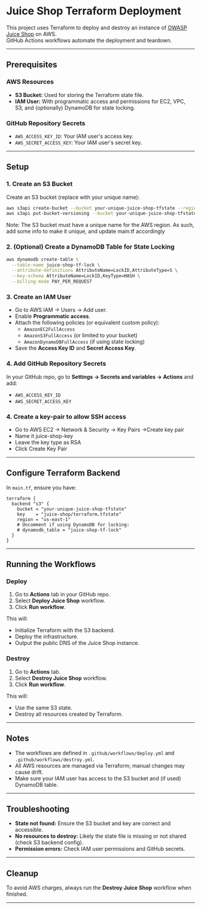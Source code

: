 # Juice Shop Terraform Deployment

This project uses Terraform to deploy and destroy an instance of [OWASP Juice Shop](https://owasp.org/www-project-juice-shop/) on AWS.  
GitHub Actions workflows automate the deployment and teardown.

---

## Prerequisites

### AWS Resources

- **S3 Bucket:** Used for storing the Terraform state file.
- **IAM User:** With programmatic access and permissions for EC2, VPC, S3, and (optionally) DynamoDB for state locking.

### GitHub Repository Secrets

- `AWS_ACCESS_KEY_ID`: Your IAM user's access key.
- `AWS_SECRET_ACCESS_KEY`: Your IAM user's secret key.

---

## Setup

### 1. Create an S3 Bucket

Create an S3 bucket (replace with your unique name):

```bash
aws s3api create-bucket --bucket your-unique-juice-shop-tfstate --region us-east-1
aws s3api put-bucket-versioning --bucket your-unique-juice-shop-tfstate --versioning-configuration Status=Enabled
```
Note: The S3 bucket must have a unique name for the AWS region. As such, add some info to make it unique, and update main.tf accordingly

### 2. (Optional) Create a DynamoDB Table for State Locking

```bash
aws dynamodb create-table \
  --table-name juice-shop-tf-lock \
  --attribute-definitions AttributeName=LockID,AttributeType=S \
  --key-schema AttributeName=LockID,KeyType=HASH \
  --billing-mode PAY_PER_REQUEST
```

### 3. Create an IAM User

- Go to AWS IAM → Users → Add user.
- Enable **Programmatic access**.
- Attach the following policies (or equivalent custom policy):
  - `AmazonEC2FullAccess`
  - `AmazonS3FullAccess` (or limited to your bucket)
  - `AmazonDynamoDBFullAccess` (if using state locking)
- Save the **Access Key ID** and **Secret Access Key**.

### 4. Add GitHub Repository Secrets

In your GitHub repo, go to **Settings → Secrets and variables → Actions** and add:

- `AWS_ACCESS_KEY_ID`
- `AWS_SECRET_ACCESS_KEY`

### 4. Create a key-pair to allow SSH access

- Go to AWS EC2 → Network & Security → Key Pairs →Create key pair
- Name it juice-shop-key
- Leave the key type as RSA
- Click Create Key Pair

---  
## Configure Terraform Backend

In `main.tf`, ensure you have:

```hcl
terraform {
  backend "s3" {
    bucket = "your-unique-juice-shop-tfstate"
    key    = "juice-shop/terraform.tfstate"
    region = "us-east-1"
    # Uncomment if using DynamoDB for locking:
    # dynamodb_table = "juice-shop-tf-lock"
  }
}
```

---

## Running the Workflows

### Deploy

1. Go to **Actions** tab in your GitHub repo.
2. Select **Deploy Juice Shop** workflow.
3. Click **Run workflow**.

This will:
- Initialize Terraform with the S3 backend.
- Deploy the infrastructure.
- Output the public DNS of the Juice Shop instance.

### Destroy

1. Go to **Actions** tab.
2. Select **Destroy Juice Shop** workflow.
3. Click **Run workflow**.

This will:
- Use the same S3 state.
- Destroy all resources created by Terraform.

---

## Notes

- The workflows are defined in `.github/workflows/deploy.yml` and `.github/workflows/destroy.yml`.
- All AWS resources are managed via Terraform; manual changes may cause drift.
- Make sure your IAM user has access to the S3 bucket and (if used) DynamoDB table.

---

## Troubleshooting

- **State not found:** Ensure the S3 bucket and key are correct and accessible.
- **No resources to destroy:** Likely the state file is missing or not shared (check S3 backend config).
- **Permission errors:** Check IAM user permissions and GitHub secrets.

---

## Cleanup

To avoid AWS charges, always run the **Destroy Juice Shop** workflow when finished.

---
